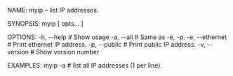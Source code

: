 NAME:
	myip – list IP addresses.

SYNOPSIS:
	myip [ opts... ]

OPTIONS:
	-h, --help        # Show usage
	-a, --all					# Same as -e, -p.
	-e, --ethernet		# Print ethernet IP address.
	-p, --public			# Print public IP address.
	-v, --version     # Show version number

EXAMPLES:
	myip -a			# list all IP addresses (1 per line).

